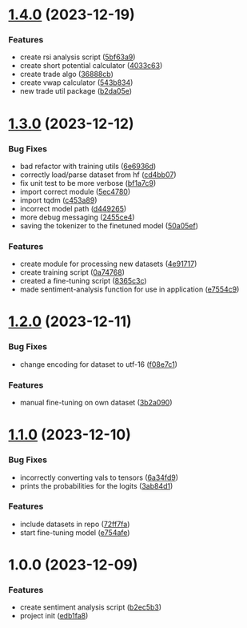 # [1.4.0](https://github.com/notzune/trading-algorithm/compare/v1.3.0...v1.4.0) (2023-12-19)


### Features

* create rsi analysis script ([5bf63a9](https://github.com/notzune/trading-algorithm/commit/5bf63a9741aa3353fd6a03b5d456cc03fd133776))
* create short potential calculator ([4033c63](https://github.com/notzune/trading-algorithm/commit/4033c63901ce91967c203f8516db2c1fc8964fe4))
* create trade algo ([36888cb](https://github.com/notzune/trading-algorithm/commit/36888cb43076c5ac9c70d4d00ed5a4e81326d9f3))
* create vwap calculator ([543b834](https://github.com/notzune/trading-algorithm/commit/543b8340d1ee1308f57d136c54c0ad65def502c4))
* new trade util package ([b2da05e](https://github.com/notzune/trading-algorithm/commit/b2da05e8b267803b7ed008691165e38a45da0609))

# [1.3.0](https://github.com/notzune/trading-algorithm/compare/v1.2.0...v1.3.0) (2023-12-12)

### Bug Fixes

* bad refactor with training
  utils ([6e6936d](https://github.com/notzune/trading-algorithm/commit/6e6936db4d103cdd3b98100e7cf3706423ed58c0))
* correctly load/parse dataset from
  hf ([cd4bb07](https://github.com/notzune/trading-algorithm/commit/cd4bb076f3d1938f910b1e35191d1c170a12f3e3))
* fix unit test to be more
  verbose ([bf1a7c9](https://github.com/notzune/trading-algorithm/commit/bf1a7c901a13d3826de277c9e08fe28c6c492776))
* import correct
  module ([5ec4780](https://github.com/notzune/trading-algorithm/commit/5ec4780ff1ad8bf5869613c8a47dcbf418155b25))
* import tqdm ([c453a89](https://github.com/notzune/trading-algorithm/commit/c453a89e5ed5646fde8e2eae3858c9855d416c64))
* incorrect model
  path ([d449265](https://github.com/notzune/trading-algorithm/commit/d449265777e17c148593fb5f000beca80ae1118b))
* more debug
  messaging ([2455ce4](https://github.com/notzune/trading-algorithm/commit/2455ce470e9ef121b7d9375cd3cdd0ba5ebca93a))
* saving the tokenizer to the finetuned
  model ([50a05ef](https://github.com/notzune/trading-algorithm/commit/50a05ef48299da5a31c50753c67c501aef974611))

### Features

* create module for processing new
  datasets ([4e91717](https://github.com/notzune/trading-algorithm/commit/4e9171779579c7b7acbad5c9046a3a67a145d6b1))
* create training
  script ([0a74768](https://github.com/notzune/trading-algorithm/commit/0a74768d424c884825e3df3dc40604e021e2beec))
* created a fine-tuning
  script ([8365c3c](https://github.com/notzune/trading-algorithm/commit/8365c3c08f4a230283ee444362ad2d5675375f26))
* made sentiment-analysis function for use in
  application ([e7554c9](https://github.com/notzune/trading-algorithm/commit/e7554c9bba49001f1c357bdae7856568cb59d40c))

# [1.2.0](https://github.com/notzune/trading-algorithm/compare/v1.1.0...v1.2.0) (2023-12-11)

### Bug Fixes

* change encoding for dataset to
  utf-16 ([f08e7c1](https://github.com/notzune/trading-algorithm/commit/f08e7c1b77210ed330907ee4395092f9f7dfc058))

### Features

* manual fine-tuning on own
  dataset ([3b2a090](https://github.com/notzune/trading-algorithm/commit/3b2a090f8dbe761c5e2d58ffbcedb2c582fb09d7))

# [1.1.0](https://github.com/notzune/trading-algorithm/compare/v1.0.0...v1.1.0) (2023-12-10)

### Bug Fixes

* incorrectly converting vals to
  tensors ([6a34fd9](https://github.com/notzune/trading-algorithm/commit/6a34fd95a4e3cccf019b47e545bff674cf747987))
* prints the probabilities for the
  logits ([3ab84d1](https://github.com/notzune/trading-algorithm/commit/3ab84d143b38c2c89e72094cce11fd237fc545f3))

### Features

* include datasets in
  repo ([72ff7fa](https://github.com/notzune/trading-algorithm/commit/72ff7fa54eb987335231603ba378133ac06acae8))
* start fine-tuning
  model ([e754afe](https://github.com/notzune/trading-algorithm/commit/e754afed47db3ea3f4ff15c49277b36afe914687))

# 1.0.0 (2023-12-09)

### Features

* create sentiment analysis
  script ([b2ec5b3](https://github.com/notzune/trading-algorithm/commit/b2ec5b33491b67944cfe58a7c2673b6095803bc4))
* project init ([edb1fa8](https://github.com/notzune/trading-algorithm/commit/edb1fa8c926af8e387dfd742d70b378234c27f2b))
